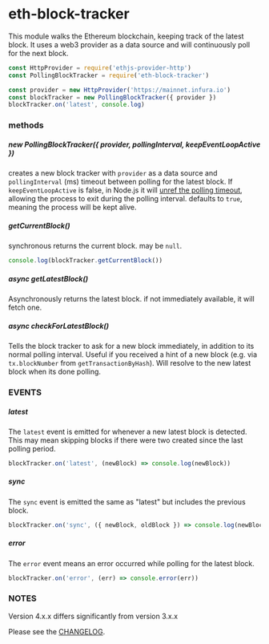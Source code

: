 
# eth-block-tracker

This module walks the Ethereum blockchain, keeping track of the latest block.
It uses a web3 provider as a data source and will continuously poll for the next block.

```js
const HttpProvider = require('ethjs-provider-http')
const PollingBlockTracker = require('eth-block-tracker')

const provider = new HttpProvider('https://mainnet.infura.io')
const blockTracker = new PollingBlockTracker({ provider })
blockTracker.on('latest', console.log)
```

### methods

##### new PollingBlockTracker({ provider, pollingInterval, keepEventLoopActive })

creates a new block tracker with `provider` as a data source and
`pollingInterval` (ms) timeout between polling for the latest block.
If `keepEventLoopActive` is false, in Node.js it will [unref the polling timeout](https://nodejs.org/api/timers.html#timers_timeout_unref), allowing the process to exit during the polling interval. defaults to `true`, meaning the process will be kept alive.

##### getCurrentBlock()

synchronous returns the current block. may be `null`.

```js
console.log(blockTracker.getCurrentBlock())
```

##### async getLatestBlock()

Asynchronously returns the latest block.
if not immediately available, it will fetch one.

##### async checkForLatestBlock()

Tells the block tracker to ask for a new block immediately, in addition to its normal polling interval.
Useful if you received a hint of a new block (e.g. via `tx.blockNumber` from `getTransactionByHash`).
Will resolve to the new latest block when its done polling.

### EVENTS

##### latest

The `latest` event is emitted for whenever a new latest block is detected.
This may mean skipping blocks if there were two created since the last polling period.

```js
blockTracker.on('latest', (newBlock) => console.log(newBlock))
```

##### sync

The `sync` event is emitted the same as "latest" but includes the previous block.

```js
blockTracker.on('sync', ({ newBlock, oldBlock }) => console.log(newBlock, oldBlock))
```

##### error

The `error` event means an error occurred while polling for the latest block.

```js
blockTracker.on('error', (err) => console.error(err))
```

### NOTES

Version 4.x.x differs significantly from version 3.x.x

Please see the [CHANGELOG](./CHANGELOG.md).
